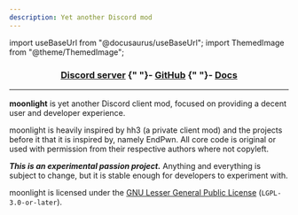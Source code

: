 ```yaml
---
description: Yet another Discord mod
---
```

import useBaseUrl from "@docusaurus/useBaseUrl";
import ThemedImage from "@theme/ThemedImage";

<h3 align="center">
  <ThemedImage
    alt="moonlight"
    sources={{
      light: useBaseUrl("/img/wordmark.png"),
      dark: useBaseUrl("/img/wordmark-light.png")
    }}
  />

  <a href="https://discord.gg/FdZBTFCP6F">Discord server</a>
  {" "}- <a href="https://github.com/moonlight-mod/moonlight">GitHub</a>
  {" "}- <a href="https://moonlight-mod.github.io/docs/using/install">Docs</a>

  <hr />
</h3>

**moonlight** is yet another Discord client mod, focused on providing a decent user and developer experience.

moonlight is heavily inspired by hh3 (a private client mod) and the projects before it that it is inspired by, namely EndPwn. All core code is original or used with permission from their respective authors where not copyleft.

**_This is an experimental passion project._** Anything and everything is subject to change, but it is stable enough for developers to experiment with.

moonlight is licensed under the [GNU Lesser General Public License](https://www.gnu.org/licenses/lgpl-3.0.html) (`LGPL-3.0-or-later`).

